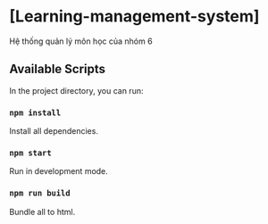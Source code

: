 # [Learning-management-system]
Hệ thống quản lý môn học của nhóm 6

## Available Scripts
In the project directory, you can run:

### `npm install`

Install all dependencies.

### `npm start`

Run in development mode.

### `npm run build`

Bundle all to html.
